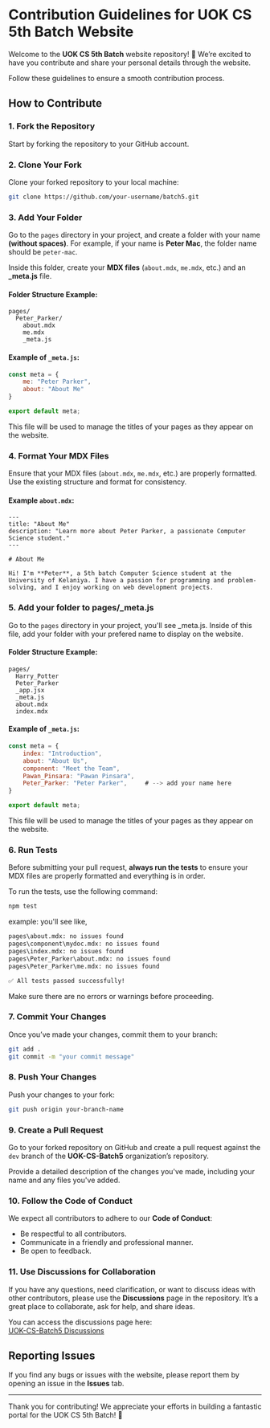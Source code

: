 
# Contribution Guidelines for UOK CS 5th Batch Website

Welcome to the **UOK CS 5th Batch** website repository! 🎉 We’re excited to have you contribute and share your personal details through the website.

Follow these guidelines to ensure a smooth contribution process.

## How to Contribute

### 1. Fork the Repository
Start by forking the repository to your GitHub account.

### 2. Clone Your Fork
Clone your forked repository to your local machine:

```bash
git clone https://github.com/your-username/batch5.git
```

### 3. Add Your Folder
Go to the `pages` directory in your project, and create a folder with your name **(without spaces)**. For example, if your name is **Peter Mac**, the folder name should be `peter-mac`.

Inside this folder, create your **MDX files** (`about.mdx`, `me.mdx`, etc.) and an **_meta.js** file.

#### Folder Structure Example:

```
pages/
  Peter_Parker/
    about.mdx
    me.mdx
    _meta.js
```

#### Example of `_meta.js`:

```js
const meta = {
    me: "Peter Parker",
    about: "About Me"
}

export default meta;
```

This file will be used to manage the titles of your pages as they appear on the website.

### 4. Format Your MDX Files

Ensure that your MDX files (`about.mdx`, `me.mdx`, etc.) are properly formatted. Use the existing structure and format for consistency.

#### Example `about.mdx`:

```mdx
---
title: "About Me"
description: "Learn more about Peter Parker, a passionate Computer Science student."
---

# About Me

Hi! I'm **Peter**, a 5th batch Computer Science student at the University of Kelaniya. I have a passion for programming and problem-solving, and I enjoy working on web development projects.
```

### 5. Add your folder to pages/_meta.js
Go to the `pages` directory in your project, you'll see _meta.js. Inside of this file, add your folder with your prefered name to display on the website.

#### Folder Structure Example:

```
pages/
  Harry_Potter
  Peter_Parker
  _app.jsx
  _meta.js
  about.mdx
  index.mdx
```

#### Example of `_meta.js`:

```js
const meta = {
    index: "Introduction",
    about: "About Us",
    component: "Meet the Team",
    Pawan_Pinsara: "Pawan Pinsara",
    Peter_Parker: "Peter Parker",     # --> add your name here
}

export default meta;
```

This file will be used to manage the titles of your pages as they appear on the website.

### 6. Run Tests

Before submitting your pull request, **always run the tests** to ensure your MDX files are properly formatted and everything is in order.

To run the tests, use the following command:

```bash
npm test
```

example: you'll see like,

```bash
pages\about.mdx: no issues found
pages\component\mydoc.mdx: no issues found
pages\index.mdx: no issues found
pages\Peter_Parker\about.mdx: no issues found
pages\Peter_Parker\me.mdx: no issues found

✅ All tests passed successfully!
```

Make sure there are no errors or warnings before proceeding.

### 7. Commit Your Changes

Once you’ve made your changes, commit them to your branch:

```bash
git add .
git commit -m "your commit message"
```

### 8. Push Your Changes

Push your changes to your fork:

```bash
git push origin your-branch-name
```

### 9. Create a Pull Request

Go to your forked repository on GitHub and create a pull request against the `dev` branch of the **UOK-CS-Batch5** organization’s repository.

Provide a detailed description of the changes you've made, including your name and any files you've added.

### 10. Follow the Code of Conduct

We expect all contributors to adhere to our **Code of Conduct**:

- Be respectful to all contributors.
- Communicate in a friendly and professional manner.
- Be open to feedback.

### 11. Use Discussions for Collaboration

If you have any questions, need clarification, or want to discuss ideas with other contributors, please use the **Discussions** page in the repository. It’s a great place to collaborate, ask for help, and share ideas. 

You can access the discussions page here:  
[UOK-CS-Batch5 Discussions](https://github.com/UOK-CS-Batch5/batch5/discussions)


## Reporting Issues

If you find any bugs or issues with the website, please report them by opening an issue in the **Issues** tab.

---

Thank you for contributing! We appreciate your efforts in building a fantastic portal for the UOK CS 5th Batch! 🎉
